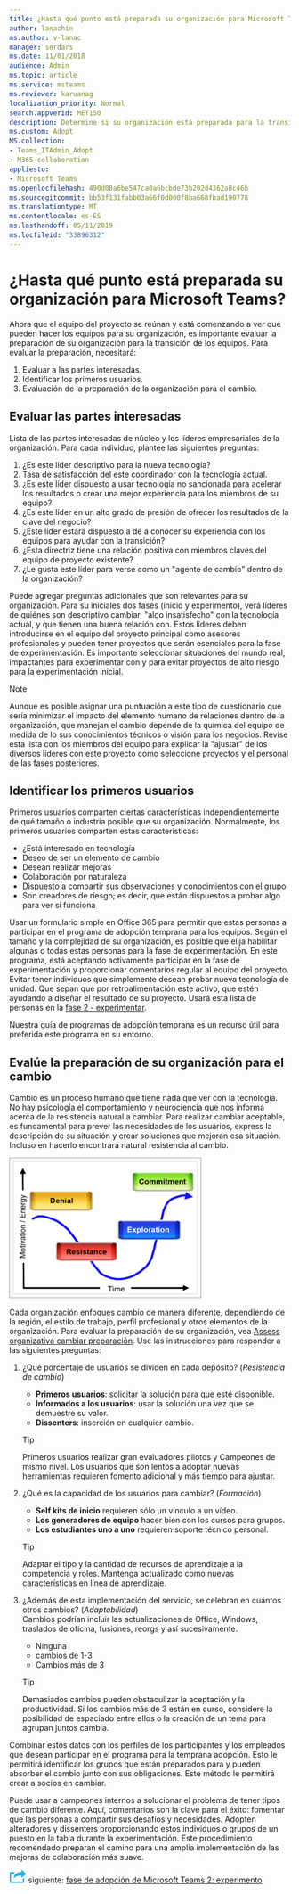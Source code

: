 ```yaml
---
title: ¿Hasta qué punto está preparada su organización para Microsoft Teams?
author: lanachin
ms.author: v-lanac
manager: serdars
ms.date: 11/01/2018
audience: Admin
ms.topic: article
ms.service: msteams
ms.reviewer: karuanag
localization_priority: Normal
search.appverid: MET150
description: Determine si su organización está preparada para la transición a los equipos.
ms.custom: Adopt
MS.collection:
- Teams_ITAdmin_Adopt
- M365-collaboration
appliesto:
- Microsoft Teams
ms.openlocfilehash: 490d08a6be547ca0a6bcbde73b202d4362a8c46b
ms.sourcegitcommit: bb53f131fabb03a66f0d000f8ba668fbad190778
ms.translationtype: MT
ms.contentlocale: es-ES
ms.lasthandoff: 05/11/2019
ms.locfileid: "33896312"
---
```

# <a name="how-ready-is-your-organization-for-microsoft-teams"></a>¿Hasta qué punto está preparada su organización para Microsoft Teams?

Ahora que el equipo del proyecto se reúnan y está comenzando a ver qué pueden hacer los equipos para su organización, es importante evaluar la preparación de su organización para la transición de los equipos. Para evaluar la preparación, necesitará:

1. Evaluar a las partes interesadas.
2. Identificar los primeros usuarios.
3. Evaluación de la preparación de la organización para el cambio. 

## <a name="assess-your-stakeholders"></a>Evaluar las partes interesadas

Lista de las partes interesadas de núcleo y los líderes empresariales de la organización. Para cada individuo, plantee las siguientes preguntas:
 
1. ¿Es este líder descriptivo para la nueva tecnología?
2. Tasa de satisfacción del este coordinador con la tecnología actual.
3. ¿Es este líder dispuesto a usar tecnología no sancionada para acelerar los resultados o crear una mejor experiencia para los miembros de su equipo?
4. ¿Es este líder en un alto grado de presión de ofrecer los resultados de la clave del negocio? 
5. ¿Este líder estará dispuesto a dé a conocer su experiencia con los equipos para ayudar con la transición?
6. ¿Esta directriz tiene una relación positiva con miembros claves del equipo de proyecto existente?
7. ¿Le gusta este líder para verse como un "agente de cambio" dentro de la organización?  

Puede agregar preguntas adicionales que son relevantes para su organización. Para su iniciales dos fases (inicio y experimento), verá líderes de quiénes son descriptivo cambiar, "algo insatisfecho" con la tecnología actual, y que tienen una buena relación con. Estos líderes deben introducirse en el equipo del proyecto principal como asesores profesionales y pueden tener proyectos que serán esenciales para la fase de experimentación. Es importante seleccionar situaciones del mundo real, impactantes para experimentar con y para evitar proyectos de alto riesgo para la experimentación inicial.
   
> [!NOTE]
> Aunque es posible asignar una puntuación a este tipo de cuestionario que sería minimizar el impacto del elemento humano de relaciones dentro de la organización, que manejan el cambio depende de la química del equipo de medida de lo sus conocimientos técnicos o visión para los negocios. Revise esta lista con los miembros del equipo para explicar la "ajustar" de los diversos líderes con este proyecto como seleccione proyectos y el personal de las fases posteriores. 

## <a name="identify-early-adopters"></a>Identificar los primeros usuarios

Primeros usuarios comparten ciertas características independientemente de qué tamaño o industria posible que su organización. Normalmente, los primeros usuarios comparten estas características:

- ¿Está interesado en tecnología
- Deseo de ser un elemento de cambio
- Desean realizar mejoras
- Colaboración por naturaleza
- Dispuesto a compartir sus observaciones y conocimientos con el grupo
- Son creadores de riesgo; es decir, que están dispuestos a probar algo para ver si funciona

Usar un formulario simple en Office 365 para permitir que estas personas a participar en el programa de adopción temprana para los equipos. Según el tamaño y la complejidad de su organización, es posible que elija habilitar algunas o todas estas personas para la fase de experimentación. En este programa, está aceptando activamente participar en la fase de experimentación y proporcionar comentarios regular al equipo del proyecto. Evitar tener individuos que simplemente desean probar nueva tecnología de unidad. Que sepan que por retroalimentación este activo, que estén ayudando a diseñar el resultado de su proyecto. Usará esta lista de personas en la [fase 2 - experimentar](teams-adoption-phase2-experiment.md).

Nuestra guía de programas de adopción temprana es un recurso útil para preferida este programa en su entorno.  
 
## <a name="assess-your-organizations-readiness-for-change"></a>Evalúe la preparación de su organización para el cambio

Cambio es un proceso humano que tiene nada que ver con la tecnología. No hay psicología el comportamiento y neurociencia que nos informa acerca de la resistencia natural a cambiar. Para realizar cambiar aceptable, es fundamental para prever las necesidades de los usuarios, express la descripción de su situación y crear soluciones que mejoran esa situación. Incluso en hacerlo encontrará natural resistencia al cambio.  

![Resistencia al cambio](media/teams-adoption-resistance.png)

Cada organización enfoques cambio de manera diferente, dependiendo de la región, el estilo de trabajo, perfil profesional y otros elementos de la organización. Para evaluar la preparación de su organización, vea [Assess organizativa cambiar preparación](upgrade-org-change-readiness.md). Use las instrucciones para responder a las siguientes preguntas:

1. ¿Qué porcentaje de usuarios se dividen en cada depósito? (*Resistencia de cambio*)
    - **Primeros usuarios**: solicitar la solución para que esté disponible.
    - **Informados a los usuarios**: usar la solución una vez que se demuestre su valor.
    - **Dissenters**: inserción en cualquier cambio.
    
   > [!TIP]
   > Primeros usuarios realizar gran evaluadores pilotos y Campeones de mismo nivel. Los usuarios que son lentos a adoptar nuevas herramientas requieren fomento adicional y más tiempo para ajustar. 

2. ¿Qué es la capacidad de los usuarios para cambiar? (*Formación*)
    - **Self kits de inicio** requieren sólo un vínculo a un vídeo.
    - **Los generadores de equipo** hacer bien con los cursos para grupos.
    - **Los estudiantes uno a uno** requieren soporte técnico personal.

    > [!TIP]
    > Adaptar el tipo y la cantidad de recursos de aprendizaje a la competencia y roles. Mantenga actualizado como nuevas características en línea de aprendizaje.

3. ¿Además de esta implementación del servicio, se celebran en cuántos otros cambios? (*Adaptabilidad*) <br/>Cambios podrían incluir las actualizaciones de Office, Windows, traslados de oficina, fusiones, reorgs y así sucesivamente.
    - Ninguna
    - cambios de 1-3
    - Cambios más de 3
 
    > [!TIP] 
    > Demasiados cambios pueden obstaculizar la aceptación y la productividad. Si los cambios más de 3 están en curso, considere la posibilidad de espaciado entre ellos o la creación de un tema para agrupan juntos cambia.  

Combinar estos datos con los perfiles de los participantes y los empleados que desean participar en el programa para la temprana adopción. Esto le permitirá identificar los grupos que están preparados para y pueden absorber el cambio junto con sus obligaciones. Este método le permitirá crear a socios en cambiar.

Puede usar a campeones internos a solucionar el problema de tener tipos de cambio diferente. Aquí, comentarios son la clave para el éxito: fomentar que las personas a compartir sus desafíos y necesidades. Adopten alteradores y dissenters proporcionando estos individuos o grupos de un puesto en la tabla durante la experimentación. Este procedimiento recomendado preparan el camino para una amplia implementación de las mejoras de colaboración más suave.  

![Icono de pasos siguiente](media/teams-adoption-next-icon.png) siguiente: [fase de adopción de Microsoft Teams 2: experimento](teams-adoption-phase2-experiment.md) 
